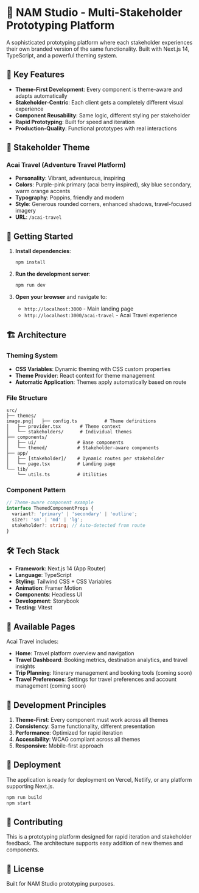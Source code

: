 # 🎯 NAM Studio - Multi-Stakeholder Prototyping Platform

A sophisticated prototyping platform where each stakeholder experiences their own branded version of the same functionality. Built with Next.js 14, TypeScript, and a powerful theming system.

## 🌟 Key Features

- **Theme-First Development**: Every component is theme-aware and adapts automatically
- **Stakeholder-Centric**: Each client gets a completely different visual experience
- **Component Reusability**: Same logic, different styling per stakeholder
- **Rapid Prototyping**: Built for speed and iteration
- **Production-Quality**: Functional prototypes with real interactions

## 🎨 Stakeholder Theme

### Acai Travel (Adventure Travel Platform)
- **Personality**: Vibrant, adventurous, inspiring
- **Colors**: Purple-pink primary (acai berry inspired), sky blue secondary, warm orange accents
- **Typography**: Poppins, friendly and modern
- **Style**: Generous rounded corners, enhanced shadows, travel-focused imagery
- **URL**: `/acai-travel`

## 🚀 Getting Started

1. **Install dependencies**:
   ```bash
   npm install
   ```

2. **Run the development server**:
   ```bash
   npm run dev
   ```

3. **Open your browser** and navigate to:
   - `http://localhost:3000` - Main landing page
   - `http://localhost:3000/acai-travel` - Acai Travel experience

## 🏗️ Architecture

### Theming System
- **CSS Variables**: Dynamic theming with CSS custom properties
- **Theme Provider**: React context for theme management
- **Automatic Application**: Themes apply automatically based on route

### File Structure
```
src/
├── themes/
image.png│   ├── config.ts          # Theme definitions
│   ├── provider.tsx       # Theme context
│   └── stakeholders/      # Individual themes
├── components/
│   ├── ui/               # Base components
│   └── themed/           # Stakeholder-aware components
├── app/
│   ├── [stakeholder]/    # Dynamic routes per stakeholder
│   └── page.tsx          # Landing page
└── lib/
    └── utils.ts          # Utilities
```

### Component Pattern
```typescript
// Theme-aware component example
interface ThemedComponentProps {
  variant?: 'primary' | 'secondary' | 'outline';
  size?: 'sm' | 'md' | 'lg';
  stakeholder?: string; // Auto-detected from route
}
```

## 🛠️ Tech Stack

- **Framework**: Next.js 14 (App Router)
- **Language**: TypeScript
- **Styling**: Tailwind CSS + CSS Variables
- **Animation**: Framer Motion
- **Components**: Headless UI
- **Development**: Storybook
- **Testing**: Vitest

## 📱 Available Pages

Acai Travel includes:
- **Home**: Travel platform overview and navigation
- **Travel Dashboard**: Booking metrics, destination analytics, and travel insights
- **Trip Planning**: Itinerary management and booking tools (coming soon)
- **Travel Preferences**: Settings for travel preferences and account management (coming soon)

## 🎯 Development Principles

1. **Theme-First**: Every component must work across all themes
2. **Consistency**: Same functionality, different presentation
3. **Performance**: Optimized for rapid iteration
4. **Accessibility**: WCAG compliant across all themes
5. **Responsive**: Mobile-first approach

## 🚀 Deployment

The application is ready for deployment on Vercel, Netlify, or any platform supporting Next.js.

```bash
npm run build
npm start
```

## 🤝 Contributing

This is a prototyping platform designed for rapid iteration and stakeholder feedback. The architecture supports easy addition of new themes and components.

## 📄 License

Built for NAM Studio prototyping purposes.